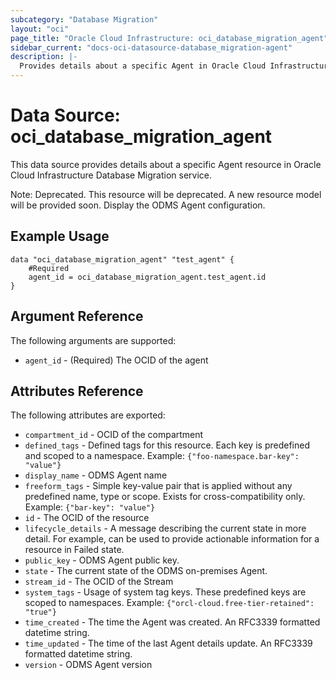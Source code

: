```yaml
---
subcategory: "Database Migration"
layout: "oci"
page_title: "Oracle Cloud Infrastructure: oci_database_migration_agent"
sidebar_current: "docs-oci-datasource-database_migration-agent"
description: |-
  Provides details about a specific Agent in Oracle Cloud Infrastructure Database Migration service
---
```


# Data Source: oci_database_migration_agent
This data source provides details about a specific Agent resource in Oracle Cloud Infrastructure Database Migration service.

Note: Deprecated. This resource will be deprecated. A new resource model will be provided soon.
Display the ODMS Agent configuration.


## Example Usage

```hcl
data "oci_database_migration_agent" "test_agent" {
	#Required
	agent_id = oci_database_migration_agent.test_agent.id
}
```

## Argument Reference

The following arguments are supported:

* `agent_id` - (Required) The OCID of the agent 


## Attributes Reference

The following attributes are exported:

* `compartment_id` - OCID of the compartment 
* `defined_tags` - Defined tags for this resource. Each key is predefined and scoped to a namespace. Example: `{"foo-namespace.bar-key": "value"}` 
* `display_name` - ODMS Agent name 
* `freeform_tags` - Simple key-value pair that is applied without any predefined name, type or scope. Exists for cross-compatibility only. Example: `{"bar-key": "value"}` 
* `id` - The OCID of the resource 
* `lifecycle_details` - A message describing the current state in more detail. For example, can be used to provide actionable information for a resource in Failed state. 
* `public_key` - ODMS Agent public key. 
* `state` - The current state of the ODMS on-premises Agent. 
* `stream_id` - The OCID of the Stream 
* `system_tags` - Usage of system tag keys. These predefined keys are scoped to namespaces. Example: `{"orcl-cloud.free-tier-retained": "true"}` 
* `time_created` - The time the Agent was created. An RFC3339 formatted datetime string. 
* `time_updated` - The time of the last Agent details update. An RFC3339 formatted datetime string. 
* `version` - ODMS Agent version 

